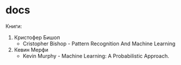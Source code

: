 # docs

Книги:
1. Кристофер Бишоп
   - Cristopher Bishop - Pattern Recognition And Machine Learning
1. Кевин Мерфи
   - Kevin Murphy - Machine Learning: A Probabilistic Approach.
